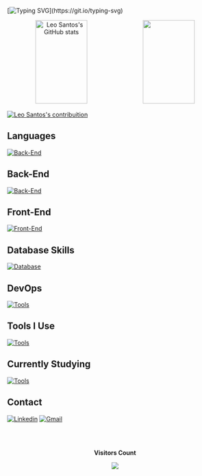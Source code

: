 
[![Typing SVG](https://readme-typing-svg.herokuapp.com/?color=15e5a6&size=35&center=true&vCenter=true&width=1000&lines=Hello,+my+name+is+Leonardo+dos+Santos+Paiva!;Be+Welcome!)](https://git.io/typing-svg)

<div align="center">
  <img width="49%" height="195px" src="https://github-readme-stats.vercel.app/api?username=leonardosantosp&show_icons=true&theme=tokyonight&title_color=15e5a6" alt="Leo Santos's GitHub stats">  
  
  <img width="49%" height="195px" src="https://github-readme-stats.vercel.app/api/top-langs/?username=leonardosantosp&layout=compact&langs_count=7&title_color=15e5a6&text_color=ffffff&icon_color=ec4899&bg_color=1c1917"/>

</div>

[![Leo Santos's contribuition](https://github-readme-activity-graph.vercel.app/graph?username=leonardosantosp&bg_color=000000&color=15e5a6&line=07e9a5&point=0a855c&area=true&hide_border=true)](https://github.com/ashutosh00710/github-readme-activity-graph)

## Languages
[![Back-End](https://skillicons.dev/icons?i=java,js,ts,mysql)](https://skillicons.dev)

## Back-End
[![Back-End](https://skillicons.dev/icons?i=nodejs,nestjs,express,spring)](https://skillicons.dev)

## Front-End
[![Front-End](https://skillicons.dev/icons?i=html,css,react,nextjs,js,bootstrap,wordpress,figma)](https://skillicons.dev)

## Database Skills
[![Database](https://skillicons.dev/icons?i=mysql,mongodb,postgres,redis)](https://skillicons.dev)

## DevOps
[![Tools](https://skillicons.dev/icons?i=docker,kafka)](https://skillicons.dev)

## Tools I Use
[![Tools](https://skillicons.dev/icons?i=vscode,idea,git,github,maven,replit,postman,figma)](https://skillicons.dev)

## Currently Studying
[![Tools](https://skillicons.dev/icons?i=py,kotlin,go,graphql,tailwind,vue)](https://skillicons.dev)

## Contact
[![Linkedin](https://skillicons.dev/icons?i=linkedin)](https://www.linkedin.com/in/leonardo-paiva-8a1526242/)
[![Gmail](https://skillicons.dev/icons?i=gmail)](mailto:leonardospaiva04@gmail.com)
</div><br/>
<div align="center">
<br><p align="centre"><b>Visitors Count</b></p>  
<p align="center"><img align="center" src="https://profile-counter.glitch.me/{leonardosantosp}/count.svg" /></p> 
<br></div>



